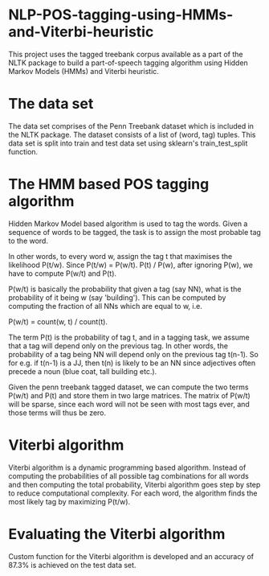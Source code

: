 # NLP-POS-tagging-using-HMMs-and-Viterbi-heuristic
This project uses the tagged treebank corpus available as a part of the NLTK package to build a part-of-speech tagging algorithm using Hidden Markov Models (HMMs) and Viterbi heuristic.

# The data set
The data set comprises of the Penn Treebank dataset which is included in the NLTK package. The dataset consists of a list of (word, tag) tuples. This data set is split into train and test data set using sklearn's train_test_split function.

# The HMM based POS tagging algorithm
Hidden Markov Model based algorithm is used to tag the words. Given a sequence of words to be tagged, the task is to assign the most probable tag to the word.

In other words, to every word w, assign the tag t that maximises the likelihood P(t/w). Since P(t/w) = P(w/t). P(t) / P(w), after ignoring P(w), we have to compute P(w/t) and P(t).

P(w/t) is basically the probability that given a tag (say NN), what is the probability of it being w (say 'building'). This can be computed by computing the fraction of all NNs which are equal to w, i.e.

P(w/t) = count(w, t) / count(t).

The term P(t) is the probability of tag t, and in a tagging task, we assume that a tag will depend only on the previous tag. In other words, the probability of a tag being NN will depend only on the previous tag t(n-1). So for e.g. if t(n-1) is a JJ, then t(n) is likely to be an NN since adjectives often precede a noun (blue coat, tall building etc.).

Given the penn treebank tagged dataset, we can compute the two terms P(w/t) and P(t) and store them in two large matrices. The matrix of P(w/t) will be sparse, since each word will not be seen with most tags ever, and those terms will thus be zero.

# Viterbi algorithm
Viterbi algorithm is a dynamic programming based algorithm. Instead of computing the probabilities of all possible tag combinations for all words and then computing the total probability, Viterbi algorithm goes step by step to reduce computational complexity. 
For each word, the algorithm finds the most likely tag by maximizing P(t/w).

# Evaluating the Viterbi algorithm
Custom function for the Viterbi algorithm is developed and an accuracy of 87.3% is achieved on the test data set.
